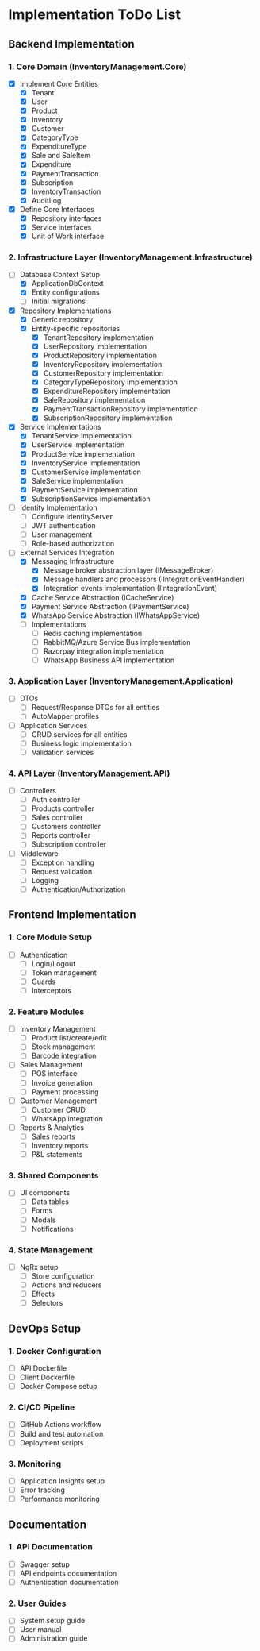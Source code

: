 # Implementation ToDo List

## Backend Implementation

### 1. Core Domain (InventoryManagement.Core)
- [x] Implement Core Entities
  - [x] Tenant
  - [x] User
  - [x] Product
  - [x] Inventory
  - [x] Customer
  - [x] CategoryType
  - [x] ExpenditureType
  - [x] Sale and SaleItem
  - [x] Expenditure
  - [x] PaymentTransaction
  - [x] Subscription
  - [x] InventoryTransaction
  - [x] AuditLog

- [x] Define Core Interfaces
  - [x] Repository interfaces
  - [x] Service interfaces
  - [x] Unit of Work interface

### 2. Infrastructure Layer (InventoryManagement.Infrastructure)
- [ ] Database Context Setup
  - [x] ApplicationDbContext
  - [x] Entity configurations
  - [ ] Initial migrations

- [x] Repository Implementations
  - [x] Generic repository
  - [x] Entity-specific repositories
    - [x] TenantRepository implementation
    - [x] UserRepository implementation
    - [x] ProductRepository implementation
    - [x] InventoryRepository implementation
    - [x] CustomerRepository implementation
    - [x] CategoryTypeRepository implementation
    - [x] ExpenditureRepository implementation
    - [x] SaleRepository implementation
    - [x] PaymentTransactionRepository implementation
    - [x] SubscriptionRepository implementation

- [x] Service Implementations
  - [x] TenantService implementation
  - [x] UserService implementation
  - [x] ProductService implementation
  - [x] InventoryService implementation
  - [x] CustomerService implementation
  - [x] SaleService implementation
  - [x] PaymentService implementation
  - [x] SubscriptionService implementation

- [ ] Identity Implementation
  - [ ] Configure IdentityServer
  - [ ] JWT authentication
  - [ ] User management
  - [ ] Role-based authorization

- [ ] External Services Integration
  - [x] Messaging Infrastructure
    - [x] Message broker abstraction layer (IMessageBroker)
    - [x] Message handlers and processors (IIntegrationEventHandler)
    - [x] Integration events implementation (IIntegrationEvent)
  - [x] Cache Service Abstraction (ICacheService)
  - [x] Payment Service Abstraction (IPaymentService)
  - [x] WhatsApp Service Abstraction (IWhatsAppService)
  - [ ] Implementations
    - [ ] Redis caching implementation
    - [ ] RabbitMQ/Azure Service Bus implementation
    - [ ] Razorpay integration implementation
    - [ ] WhatsApp Business API implementation

### 3. Application Layer (InventoryManagement.Application)
- [ ] DTOs
  - [ ] Request/Response DTOs for all entities
  - [ ] AutoMapper profiles

- [ ] Application Services
  - [ ] CRUD services for all entities
  - [ ] Business logic implementation
  - [ ] Validation services

### 4. API Layer (InventoryManagement.API)
- [ ] Controllers
  - [ ] Auth controller
  - [ ] Products controller
  - [ ] Sales controller
  - [ ] Customers controller
  - [ ] Reports controller
  - [ ] Subscription controller

- [ ] Middleware
  - [ ] Exception handling
  - [ ] Request validation
  - [ ] Logging
  - [ ] Authentication/Authorization

## Frontend Implementation

### 1. Core Module Setup
- [ ] Authentication
  - [ ] Login/Logout
  - [ ] Token management
  - [ ] Guards
  - [ ] Interceptors

### 2. Feature Modules
- [ ] Inventory Management
  - [ ] Product list/create/edit
  - [ ] Stock management
  - [ ] Barcode integration

- [ ] Sales Management
  - [ ] POS interface
  - [ ] Invoice generation
  - [ ] Payment processing

- [ ] Customer Management
  - [ ] Customer CRUD
  - [ ] WhatsApp integration

- [ ] Reports & Analytics
  - [ ] Sales reports
  - [ ] Inventory reports
  - [ ] P&L statements

### 3. Shared Components
- [ ] UI components
  - [ ] Data tables
  - [ ] Forms
  - [ ] Modals
  - [ ] Notifications

### 4. State Management
- [ ] NgRx setup
  - [ ] Store configuration
  - [ ] Actions and reducers
  - [ ] Effects
  - [ ] Selectors

## DevOps Setup

### 1. Docker Configuration
- [ ] API Dockerfile
- [ ] Client Dockerfile
- [ ] Docker Compose setup

### 2. CI/CD Pipeline
- [ ] GitHub Actions workflow
- [ ] Build and test automation
- [ ] Deployment scripts

### 3. Monitoring
- [ ] Application Insights setup
- [ ] Error tracking
- [ ] Performance monitoring

## Documentation

### 1. API Documentation
- [ ] Swagger setup
- [ ] API endpoints documentation
- [ ] Authentication documentation

### 2. User Guides
- [ ] System setup guide
- [ ] User manual
- [ ] Administration guide